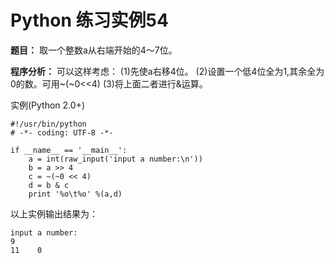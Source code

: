 Python 练习实例54
================

**题目：** 取一个整数a从右端开始的4〜7位。

**程序分析：** 可以这样考虑：
(1)先使a右移4位。
(2)设置一个低4位全为1,其余全为0的数。可用~(~0<<4)
(3)将上面二者进行&运算。

实例(Python 2.0+)

```
#!/usr/bin/python
# -*- coding: UTF-8 -*-

if __name__ == '__main__':
    a = int(raw_input('input a number:\n'))
    b = a >> 4
    c = ~(~0 << 4)
    d = b & c
    print '%o\t%o' %(a,d)
```

以上实例输出结果为：

```
input a number:
9
11    0
```
